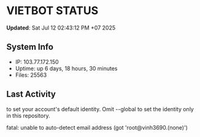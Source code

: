 # VIETBOT STATUS
**Updated**: Sat Jul 12 02:43:12 PM +07 2025

## System Info
- IP: 103.77.172.150
- Uptime: up 6 days, 18 hours, 30 minutes
- Files: 25563

## Last Activity

to set your account's default identity.
Omit --global to set the identity only in this repository.

fatal: unable to auto-detect email address (got 'root@vinh3690.(none)')
